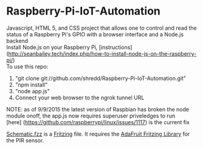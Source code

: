 # Raspberry-Pi-IoT-Automation
Javascript, HTML 5, and CSS project that allows one to control and read the status of a Raspberry Pi's GPIO with a browser interface and a Node.js backend  
Install Node.js on your Raspberry Pi, [instructions] (http://seanbailey.tech/index.php/how-to-install-node-js-on-the-raspberry-pi/)  
To use this repo:
 1. "git clone git://github.com/shredd/Raspberry-Pi-IoT-Automation.git"
 2. "npm install"
 3. "node app.js"  
 4. Connect your web browser to the ngrok tunnel URL

NOTE: as of 9/9/2015 the latest version of Raspbian has broken the node module onoff, the app.js now requires superuser priveledges to run  
[here] (https://github.com/raspberrypi/linux/issues/1117) is the current fix

[Schematic.fzz](https://github.com/shredd/Raspberry-Pi-IoT-Automation/blob/master/Schematic.fzz) is a [Fritzing](http://fritzing.org/home/) file. It requires the [AdaFruit Fritzing Library](https://github.com/adafruit/Fritzing-Library) for the PIR sensor.
